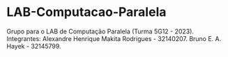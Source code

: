 # LAB-Computacao-Paralela
Grupo para o LAB de Computação Paralela (Turma 5G12 - 2023). Integrantes: Alexandre Henrique Makita Rodrigues - 32140207. Bruno E. A. Hayek - 32145799.
